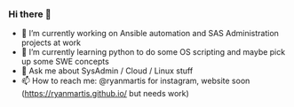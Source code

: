 ### Hi there 👋

- 🔭 I’m currently working on Ansible automation and SAS Administration projects at work
- 🌱 I’m currently learning python to do some OS scripting and maybe pick up some SWE concepts
- 💬 Ask me about SysAdmin / Cloud / Linux stuff
- 📫 How to reach me: @ryanmartis for instagram, website soon (https://ryanmartis.github.io/ but needs work)

<!--

- 🔭 I’m currently working on ...
- 🌱 I’m currently learning ...
- 👯 I’m looking to collaborate on ...
- 🤔 I’m looking for help with ...
- 💬 Ask me about ...
- 📫 How to reach me: ...
- 😄 Pronouns: ...
- ⚡ Fun fact: ...
-->
